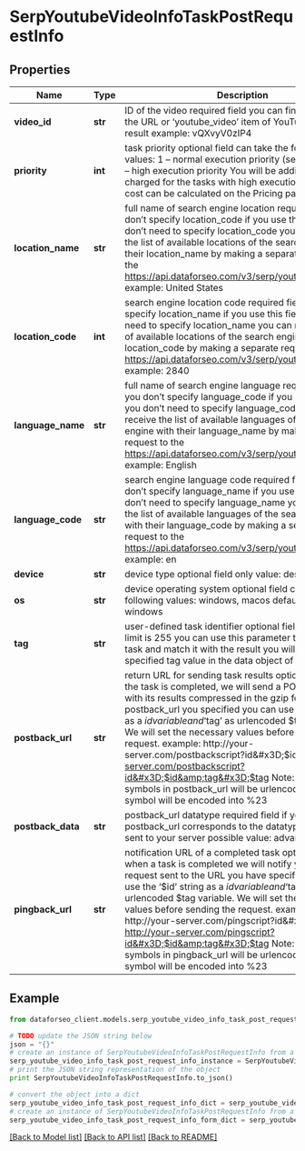 # SerpYoutubeVideoInfoTaskPostRequestInfo


## Properties

Name | Type | Description | Notes
------------ | ------------- | ------------- | -------------
**video_id** | **str** | ID of the video required field you can find video ID in the URL or ‘youtube_video’ item of YouTube Organic result example: vQXvyV0zIP4 | [optional] 
**priority** | **int** | task priority optional field can take the following values: 1 – normal execution priority (set by default) 2 – high execution priority You will be additionally charged for the tasks with high execution priority. The cost can be calculated on the Pricing page. | [optional] 
**location_name** | **str** | full name of search engine location required field if you don’t specify location_code if you use this field, you don’t need to specify location_code you can receive the list of available locations of the search engine with their location_name by making a separate request to the https://api.dataforseo.com/v3/serp/youtube/locations example: United States | [optional] 
**location_code** | **int** | search engine location code required field if you don’t specify location_name if you use this field, you don’t need to specify location_name you can receive the list of available locations of the search engines with their location_code by making a separate request to the https://api.dataforseo.com/v3/serp/youtube/locations example: 2840 | [optional] 
**language_name** | **str** | full name of search engine language required field if you don’t specify language_code if you use this field, you don’t need to specify language_code you can receive the list of available languages of the search engine with their language_name by making a separate request to the https://api.dataforseo.com/v3/serp/youtube/languages example: English | [optional] 
**language_code** | **str** | search engine language code required field if you don’t specify language_name if you use this field, you don’t need to specify language_name you can receive the list of available languages of the search engine with their language_code by making a separate request to the https://api.dataforseo.com/v3/serp/youtube/languages example: en | [optional] 
**device** | **str** | device type optional field only value: desktop | [optional] 
**os** | **str** | device operating system optional field choose from the following values: windows, macos default value: windows | [optional] 
**tag** | **str** | user-defined task identifier optional field the character limit is 255 you can use this parameter to identify the task and match it with the result you will find the specified tag value in the data object of the response | [optional] 
**postback_url** | **str** | return URL for sending task results optional field once the task is completed, we will send a POST request with its results compressed in the gzip format to the postback_url you specified you can use the ‘$id’ string as a $id variable and ‘$tag’ as urlencoded $tag variable. We will set the necessary values before sending the request. example: http://your-server.com/postbackscript?id&#x3D;$id http://your-server.com/postbackscript?id&#x3D;$id&amp;tag&#x3D;$tag Note: special symbols in postback_url will be urlencoded; i.a., the # symbol will be encoded into %23 | [optional] 
**postback_data** | **str** | postback_url datatype required field if you specify postback_url corresponds to the datatype that will be sent to your server possible value: advanced | [optional] 
**pingback_url** | **str** | notification URL of a completed task optional field when a task is completed we will notify you by GET request sent to the URL you have specified you can use the ‘$id’ string as a $id variable and ‘$tag’ as urlencoded $tag variable. We will set the necessary values before sending the request. example: http://your-server.com/pingscript?id&#x3D;$id http://your-server.com/pingscript?id&#x3D;$id&amp;tag&#x3D;$tag Note: special symbols in pingback_url will be urlencoded; i.a., the # symbol will be encoded into %23 | [optional] 

## Example

```python
from dataforseo_client.models.serp_youtube_video_info_task_post_request_info import SerpYoutubeVideoInfoTaskPostRequestInfo

# TODO update the JSON string below
json = "{}"
# create an instance of SerpYoutubeVideoInfoTaskPostRequestInfo from a JSON string
serp_youtube_video_info_task_post_request_info_instance = SerpYoutubeVideoInfoTaskPostRequestInfo.from_json(json)
# print the JSON string representation of the object
print SerpYoutubeVideoInfoTaskPostRequestInfo.to_json()

# convert the object into a dict
serp_youtube_video_info_task_post_request_info_dict = serp_youtube_video_info_task_post_request_info_instance.to_dict()
# create an instance of SerpYoutubeVideoInfoTaskPostRequestInfo from a dict
serp_youtube_video_info_task_post_request_info_form_dict = serp_youtube_video_info_task_post_request_info.from_dict(serp_youtube_video_info_task_post_request_info_dict)
```
[[Back to Model list]](../README.md#documentation-for-models) [[Back to API list]](../README.md#documentation-for-api-endpoints) [[Back to README]](../README.md)


